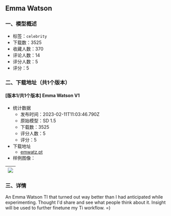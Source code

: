 ## Emma Watson
### 一、模型概述

- 标签：`celebrity`
- 下载数：3525
- 收藏人数：370
- 评论人数：14
- 评分人数：5
- 评分：5

### 二、下载地址（共1个版本）

#### [版本1/共1个版本] Emma Watson V1

- 统计数据
  - 发布时间：2023-02-11T11:03:46.790Z
  - 原始模型：SD 1.5
  - 下载数：3525
  - 评分人数：5
  - 评分：5
- 下载地址
  - [emwatz.pt](https://civitai.com/api/download/models/9447)
- 样例图像：

| <img src="https://image.civitai.com/xG1nkqKTMzGDvpLrqFT7WA/421c704f-3c0b-452b-1d77-7c9f121eba00/width=450/90849.jpeg" /> |
| ---- |


### 三、详情
<p>An Emma Watson TI that turned out way better than I had anticipated while experimenting. Thought I'd share and see what people think about it. Insight will be used to further finetune my Ti workflow. =)</p>